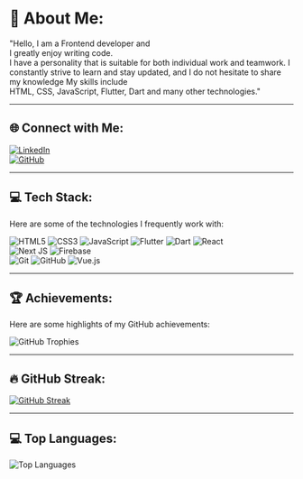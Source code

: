 # 💫 About Me:
"Hello, I am a Frontend developer and<br> I greatly enjoy writing code.<br> I have a personality that is suitable for both individual work and teamwork. I constantly strive to learn and stay updated, and I do not hesitate to share my knowledge My skills include <br>HTML, CSS, JavaScript, Flutter, Dart and many other technologies."

---

## 🌐 Connect with Me:
[![LinkedIn](https://img.shields.io/badge/LinkedIn-%230077B5.svg?style=for-the-badge&logo=linkedin&logoColor=white)](https://www.linkedin.com/in/beyzakambur)  
[![GitHub](https://img.shields.io/badge/GitHub-%23121011.svg?style=for-the-badge&logo=github&logoColor=white)](https://github.com/beyzasuna19)

---

## 💻 Tech Stack:
Here are some of the technologies I frequently work with:

![HTML5](https://img.shields.io/badge/HTML5-%23E34F26.svg?style=for-the-badge&logo=html5&logoColor=white) 
![CSS3](https://img.shields.io/badge/CSS3-%231572B6.svg?style=for-the-badge&logo=css3&logoColor=white)
![JavaScript](https://img.shields.io/badge/JavaScript-%23F7DF1E.svg?style=for-the-badge&logo=javascript&logoColor=black) 
![Flutter](https://img.shields.io/badge/Flutter-%2302569B.svg?style=for-the-badge&logo=flutter&logoColor=white) 
![Dart](https://img.shields.io/badge/Dart-%230175C2.svg?style=for-the-badge&logo=dart&logoColor=white) 
![React](https://img.shields.io/badge/React-%2320232a.svg?style=for-the-badge&logo=react&logoColor=%2361DAFB)  
![Next JS](https://img.shields.io/badge/Next.js-black?style=for-the-badge&logo=next.js&logoColor=white) 
![Firebase](https://img.shields.io/badge/Firebase-%23039BE5.svg?style=for-the-badge&logo=firebase)  
![Git](https://img.shields.io/badge/Git-%23F05033.svg?style=for-the-badge&logo=git&logoColor=white) 
![GitHub](https://img.shields.io/badge/GitHub-%23121011.svg?style=for-the-badge&logo=github&logoColor=white) 
![Vue.js](https://img.shields.io/badge/Vue.js-%2335495e.svg?style=for-the-badge&logo=vuedotjs&logoColor=%234FC08D)

---
## 🏆 Achievements:
Here are some highlights of my GitHub achievements:

![GitHub Trophies](https://github-profile-trophy.vercel.app/?username=beyzasuna19&theme=onedark&no-frame=true&margin-w=10)

---

## 🔥 GitHub Streak:
[![GitHub Streak](https://github-readme-streak-stats.herokuapp.com?user=beyzasuna19&theme=dark&hide_border=true)](https://git.io/streak-stats)

---

## 💻 Top Languages:
![Top Languages](https://github-readme-stats.vercel.app/api/top-langs/?username=beyzasuna19&layout=compact&theme=dark&hide_border=true)

